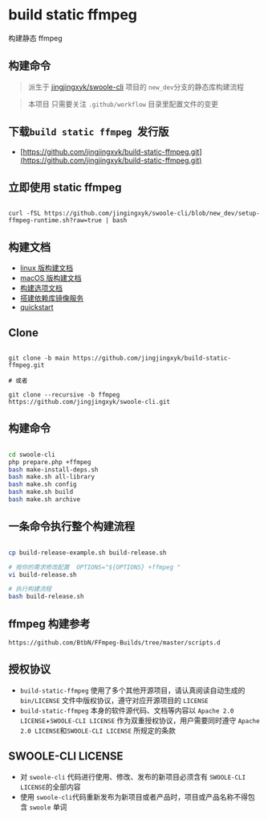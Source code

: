 # build static ffmpeg

构建静态 ffmpeg

## 构建命令

> 派生于 [jingjingxyk/swoole-cli](https://github.com/jingjingxyk/swoole-cli/tree/new_dev)
> 项目的 `new_dev`分支的静态库构建流程

> 本项目 只需要关注 `.github/workflow` 目录里配置文件的变更

## 下载`build static ffmpeg `发行版

- [https://github.com/jingjingxyk/build-static-ffmpeg.git](https://github.com/jingjingxyk/build-static-ffmpeg.git)

## 立即使用 static ffmpeg

```shell

curl -fSL https://github.com/jingingxyk/swoole-cli/blob/new_dev/setup-ffmpeg-runtime.sh?raw=true | bash

```

## 构建文档

- [linux 版构建文档](docs/linux.md)
- [macOS 版构建文档](docs/macOS.md)
- [构建选项文档](docs/options.md)
- [搭建依赖库镜像服务](sapi/download-box/README.md)
- [quickstart](sapi/quickstart/README.md)

## Clone

```shell

git clone -b main https://github.com/jingjingxyk/build-static-ffmpeg.git

# 或者

git clone --recursive -b ffmpeg  https://github.com/jingjingxyk/swoole-cli.git

```

## 构建命令

```bash

cd swoole-cli
php prepare.php +ffmpeg
bash make-install-deps.sh
bash make.sh all-library
bash make.sh config
bash make.sh build
bash make.sh archive

```

## 一条命令执行整个构建流程

```bash

cp build-release-example.sh build-release.sh

# 按你的需求修改配置  OPTIONS="${OPTIONS} +ffmpeg "
vi build-release.sh

# 执行构建流程
bash build-release.sh


```

## ffmpeg 构建参考

    https://github.com/BtbN/FFmpeg-Builds/tree/master/scripts.d

## 授权协议

* `build-static-ffmpeg` 使用了多个其他开源项目，请认真阅读自动生成的 `bin/LICENSE`
  文件中版权协议，遵守对应开源项目的 `LICENSE`
* `build-static-ffmpeg`
  本身的软件源代码、文档等内容以 `Apache 2.0 LICENSE`+`SWOOLE-CLI LICENSE`
  作为双重授权协议，用户需要同时遵守 `Apache 2.0 LICENSE`和`SWOOLE-CLI LICENSE`
  所规定的条款

## SWOOLE-CLI LICENSE

* 对 `swoole-cli` 代码进行使用、修改、发布的新项目必须含有 `SWOOLE-CLI LICENSE`的全部内容
* 使用 `swoole-cli`代码重新发布为新项目或者产品时，项目或产品名称不得包含 `swoole` 单词


